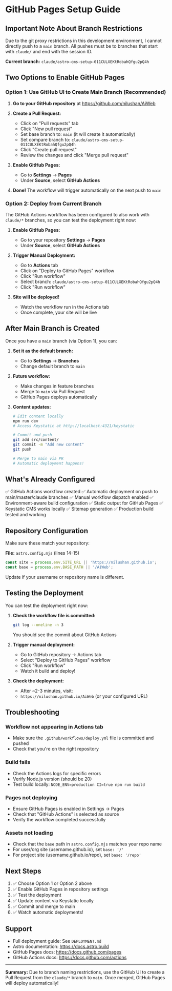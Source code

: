 # GitHub Pages Setup Guide

## Important Note About Branch Restrictions

Due to the git proxy restrictions in this development environment, I cannot directly push to a `main` branch. All pushes must be to branches that start with `claude/` and end with the session ID.

**Current branch:** `claude/astro-cms-setup-011CULXEKtRobahQfgu2pQ4h`

## Two Options to Enable GitHub Pages

### Option 1: Use GitHub UI to Create Main Branch (Recommended)

1. **Go to your GitHub repository** at https://github.com/nilushan/AiWeb

2. **Create a Pull Request:**
   - Click on "Pull requests" tab
   - Click "New pull request"
   - Set base branch to: `main` (it will create it automatically)
   - Set compare branch to: `claude/astro-cms-setup-011CULXEKtRobahQfgu2pQ4h`
   - Click "Create pull request"
   - Review the changes and click "Merge pull request"

3. **Enable GitHub Pages:**
   - Go to **Settings** → **Pages**
   - Under **Source**, select **GitHub Actions**

4. **Done!** The workflow will trigger automatically on the next push to `main`

### Option 2: Deploy from Current Branch

The GitHub Actions workflow has been configured to also work with `claude/*` branches, so you can test the deployment right now:

1. **Enable GitHub Pages:**
   - Go to your repository **Settings** → **Pages**
   - Under **Source**, select **GitHub Actions**

2. **Trigger Manual Deployment:**
   - Go to **Actions** tab
   - Click on "Deploy to GitHub Pages" workflow
   - Click "Run workflow"
   - Select branch: `claude/astro-cms-setup-011CULXEKtRobahQfgu2pQ4h`
   - Click "Run workflow"

3. **Site will be deployed!**
   - Watch the workflow run in the Actions tab
   - Once complete, your site will be live

## After Main Branch is Created

Once you have a `main` branch (via Option 1), you can:

1. **Set it as the default branch:**
   - Go to **Settings** → **Branches**
   - Change default branch to `main`

2. **Future workflow:**
   - Make changes in feature branches
   - Merge to `main` via Pull Request
   - GitHub Pages deploys automatically

3. **Content updates:**
   ```bash
   # Edit content locally
   npm run dev
   # Access Keystatic at http://localhost:4321/keystatic

   # Commit and push
   git add src/content/
   git commit -m "Add new content"
   git push

   # Merge to main via PR
   # Automatic deployment happens!
   ```

## What's Already Configured

✅ GitHub Actions workflow created
✅ Automatic deployment on push to main/master/claude branches
✅ Manual workflow dispatch enabled
✅ Environment-aware build configuration
✅ Static output for GitHub Pages
✅ Keystatic CMS works locally
✅ Sitemap generation
✅ Production build tested and working

## Repository Configuration

Make sure these match your repository:

**File:** `astro.config.mjs` (lines 14-15)
```javascript
const site = process.env.SITE_URL || 'https://nilushan.github.io';
const base = process.env.BASE_PATH || '/AiWeb';
```

Update if your username or repository name is different.

## Testing the Deployment

You can test the deployment right now:

1. **Check the workflow file is committed:**
   ```bash
   git log --oneline -n 3
   ```
   You should see the commit about GitHub Actions

2. **Trigger manual deployment:**
   - Go to GitHub repository → Actions tab
   - Select "Deploy to GitHub Pages" workflow
   - Click "Run workflow"
   - Watch it build and deploy!

3. **Check the deployment:**
   - After ~2-3 minutes, visit:
   - `https://nilushan.github.io/AiWeb` (or your configured URL)

## Troubleshooting

### Workflow not appearing in Actions tab
- Make sure the `.github/workflows/deploy.yml` file is committed and pushed
- Check that you're on the right repository

### Build fails
- Check the Actions logs for specific errors
- Verify Node.js version (should be 20)
- Test build locally: `NODE_ENV=production CI=true npm run build`

### Pages not deploying
- Ensure GitHub Pages is enabled in Settings → Pages
- Check that "GitHub Actions" is selected as source
- Verify the workflow completed successfully

### Assets not loading
- Check that the `base` path in `astro.config.mjs` matches your repo name
- For user/org site (username.github.io), set `base: '/'`
- For project site (username.github.io/repo), set `base: '/repo'`

## Next Steps

1. ✅ Choose Option 1 or Option 2 above
2. ✅ Enable GitHub Pages in repository settings
3. ✅ Test the deployment
4. ✅ Update content via Keystatic locally
5. ✅ Commit and merge to main
6. ✅ Watch automatic deployments!

## Support

- Full deployment guide: See `DEPLOYMENT.md`
- Astro documentation: https://docs.astro.build
- GitHub Pages docs: https://docs.github.com/pages
- GitHub Actions docs: https://docs.github.com/actions

---

**Summary:** Due to branch naming restrictions, use the GitHub UI to create a Pull Request from the `claude/*` branch to `main`. Once merged, GitHub Pages will deploy automatically!
